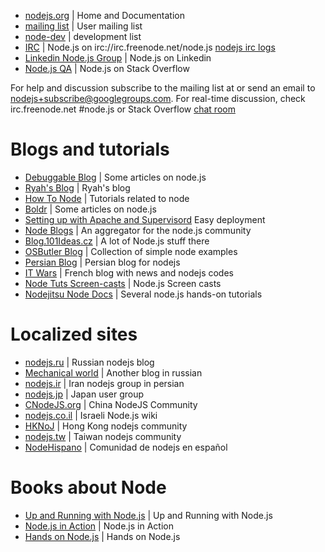 * [nodejs.org](http://nodejs.org/) | Home and Documentation
* [mailing list](http://groups.google.com/group/nodejs) | User mailing list
* [node-dev](http://groups.google.com/group/nodejs-dev) | development list
* [IRC](http://webchat.freenode.net/?channels=node.js) | Node.js on irc://irc.freenode.net/node.js [nodejs irc logs](http://nodejs.debuggable.com/)
* [Linkedin Node.js Group](http://www.linkedin.com/groups?home=&gid=2906459&trk=anet_ug_hm) | Node.js on Linkedin
* [Node.js QA](http://stackoverflow.com/questions/tagged/node.js) | Node.js on Stack Overflow

For help and discussion subscribe to the mailing list at or send an email to nodejs+subscribe@googlegroups.com. 
For real-time discussion, check irc.freenode.net #node.js or Stack Overflow [chat room](http://chat.stackoverflow.com/rooms/642/node-js.)

# Blogs and tutorials

* [Debuggable Blog](http://debuggable.com/blog) | Some articles on node.js
* [Ryah's Blog](http://four.livejournal.com/) | Ryah's blog
* [How To Node](http://howtonode.org/) | Tutorials related to node
* [Boldr](http://boldr.net/) | Some articles on node.js
* [Setting up with Apache and Supervisord](http://bigbangtechnology.com/preview/installation_configuration_deployment_node.js_applications_on_media_temple|) Easy deployment
* [Node Blogs](http://nodeblogs.com/) | An aggregator for the node.js community
* [Blog.101Ideas.cz](http://blog.101ideas.cz/) | A lot of Node.js stuff there
* [OSButler Blog](http://blog.osbutler.com/categories/node-by-example/) | Collection of simple node examples
* [Persian Blog](http://blog.nodejs.ir) | Persian blog for nodejs
* [IT Wars](http://www.it-wars.com/categorie8/dev) | French blog with news and nodejs codes
* [Node Tuts Screen-casts](http://nodetuts.com) | Node.js Screen casts
* [Nodejitsu Node Docs](http://docs.nodejitsu.com) | Several node.js hands-on tutorials

# Localized sites

* [nodejs.ru](http://nodejs.ru/) | Russian nodejs blog
* [Mechanical world](http://kuroikaze85.wordpress.com/all-node-js-entries/) | Another blog in russian
* [nodejs.ir](http://nodejs.ir) | Iran nodejs group in persian
* [nodejs.jp](http://nodejs.jp/) | Japan user group
* [CNodeJS.org](http://cnodejs.org) | China NodeJS Community
* [nodejs.co.il](http://nodejs.co.il) | Israeli Node.js wiki
* [HKNoJ](http://nodejs.hk) | Hong Kong nodejs community
* [nodejs.tw](http://nodejs.tw) | Taiwan nodejs community
* [NodeHispano](http://nodehispano.com) | Comunidad de nodejs en español

# Books about Node

* [Up and Running with Node.js](http://ofps.oreilly.com/titles/9781449398583) | Up and Running with Node.js
* [Node.js in Action](http://www.manning.com/cantelon) | Node.js in Action
* [Hands on Node.js](http://nodetuts.com/handson-nodejs-book.html) | Hands on Node.js